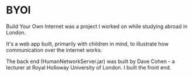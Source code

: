 # BYOI

Build Your Own Internet was a project I worked on while studying abroad in London.

It's a web app built, primarily with children in mind, to illustrate how communication over the internet works.

The back end (HumanNetworkServer.jar) was built by Dave Cohen - a lecturer at Royal Holloway University of London. I built the front end. 
